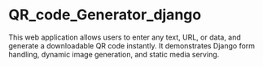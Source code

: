 # QR_code_Generator_django
This web application allows users to enter any text, URL, or data, and generate a downloadable QR code instantly. It demonstrates Django form handling, dynamic image generation, and static media serving.
